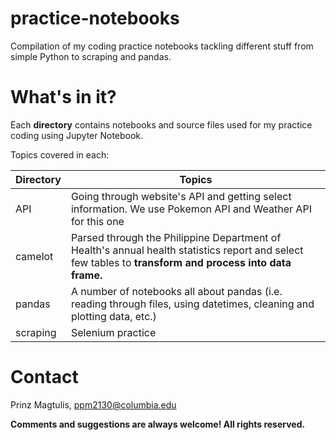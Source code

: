 # practice-notebooks
Compilation of my coding practice notebooks tackling different stuff from simple Python to scraping and pandas.

# What's in it?

Each **directory** contains notebooks and source files used for my practice coding using Jupyter Notebook.

Topics covered in each:

|Directory|Topics|
|---|---|
|API|Going through website's API and getting select information. We use Pokemon API and Weather API for this one|
|camelot|Parsed through the Philippine Department of Health's annual health statistics report and select few tables to **transform and process into data frame.**|
|pandas|A number of notebooks all about pandas (i.e. reading through files, using datetimes, cleaning and plotting data, etc.)|
|scraping|Selenium practice|

# Contact

Prinz Magtulis, [ppm2130@columbia.edu](mailto:ppm2130@columbia.edu)

**Comments and suggestions are always welcome! All rights reserved.**
